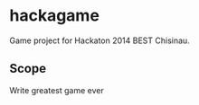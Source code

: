 hackagame
=========

Game project for Hackaton 2014 BEST Chisinau.

Scope
-----

Write greatest game ever
